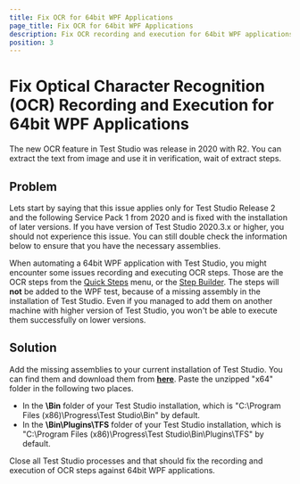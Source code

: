 ```yaml
---
title: Fix OCR for 64bit WPF Applications
page_title: Fix OCR for 64bit WPF Applications
description: Fix OCR recording and execution for 64bit WPF applications. Optical Character Recognition OCR for WPF applications 64 bit. Test Studio release 2020 R2 fix for OCR for WPF application.
position: 3
---
```

# Fix Optical Character Recognition (OCR) Recording and Execution for 64bit WPF Applications

The new OCR feature in Test Studio was release in 2020 with R2. You can extract the text from image and use it in verification, wait of extract steps.

## Problem

Lets start by saying that this issue applies only for Test Studio Release 2 and the following Service Pack 1 from 2020 and is fixed with the installation of later versions. If you have version of Test Studio 2020.3.x or higher, you should not experience this issue. You can still double check the information below to ensure that you have the necessary assemblies.

When automating a 64bit WPF application with Test Studio, you might encounter some issues recording and executing OCR steps. Those are the OCR steps from the <a href="/features/recorder/verifications/text-from-image#how-to-record-a-text-from-image-step" target="_blank">Quick Steps</a> menu, or the <a href="/features/custom-steps/overview" target="_blank">Step Builder</a>. The steps will **not** be added to the WPF test, because of a missing assembly in the installation of Test Studio. Even if you managed to add them on another machine with higher version of Test Studio, you won't be able to execute them successfully on lower versions. 

## Solution

Add the missing assemblies to your current installation of Test Studio. You can find them and download them from <a href="/downloads/OCR_tesseract.4.1.0x64.zip" target="_blank">**here**</a>. Paste the unzipped "x64" folder in the following two places.
- In the **\Bin** folder of your Test Studio installation, which is "C:\Program Files (x86)\Progress\Test Studio\Bin" by default.
- In the **\Bin\Plugins\TFS** folder of your Test Studio installation, which is "C:\Program Files (x86)\Progress\Test Studio\Bin\Plugins\TFS" by default.

Close all Test Studio processes and that should fix the recording and execution of OCR steps against 64bit WPF applications.
